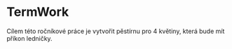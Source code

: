 # TermWork
Cílem této ročníkové práce je vytvořit pěstírnu pro 4 květiny, která bude mít příkon ledničky.

